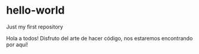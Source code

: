 # hello-world
Just my first repository

Hola a todos!
Disfruto del arte de hacer código, nos estaremos encontrando por aquí!
